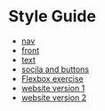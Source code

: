 Style Guide
=============

+ [nav](https://kevingallagher.github.io/style-guide/nav.html)
+ [front](https://kevingallagher.github.io/style-guide/front.html)
+ [text](https://kevingallagher.github.io/style-guide/text.html)
+ [socila and buttons](https://kevingallagher.github.io/style-guide/social.html)
+ [Flexbox exercise](https://kevingallagher.github.io/style-guide/flexboxexercise)
+ [website version 1](https://kevingallagher.github.io/style-guide/website.html)
+ [website version 2](https://kevingallagher.github.io/style-guide/website2.html)
